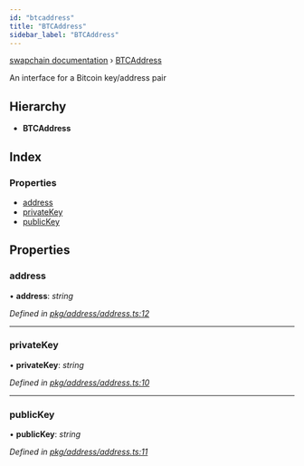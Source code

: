 ```yaml
---
id: "btcaddress"
title: "BTCAddress"
sidebar_label: "BTCAddress"
---
```


[swapchain documentation](../globals.md) › [BTCAddress](btcaddress.md)

An interface for a Bitcoin key/address pair

## Hierarchy

- **BTCAddress**

## Index

### Properties

- [address](btcaddress.md#address)
- [privateKey](btcaddress.md#privatekey)
- [publicKey](btcaddress.md#publickey)

## Properties

### address

• **address**: _string_

_Defined in [pkg/address/address.ts:12](https://github.com/chronark/swapchain/blob/e6681b5/src/pkg/address/address.ts#L12)_

---

### privateKey

• **privateKey**: _string_

_Defined in [pkg/address/address.ts:10](https://github.com/chronark/swapchain/blob/e6681b5/src/pkg/address/address.ts#L10)_

---

### publicKey

• **publicKey**: _string_

_Defined in [pkg/address/address.ts:11](https://github.com/chronark/swapchain/blob/e6681b5/src/pkg/address/address.ts#L11)_
